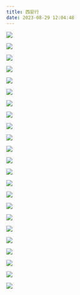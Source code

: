 ```yaml
---
title: 西安行
date: 2023-08-29 12:04:48
---
```


![](https://jihulab.com/UncleCAT4/static/-/raw/main/blog/202311101548387.jpg)

<!--more-->

![](https://jihulab.com/UncleCAT4/static/-/raw/main/blog/202311101548386.jpg)

![](https://jihulab.com/UncleCAT4/static/-/raw/main/blog/202311101548169.jpg)

![](https://jihulab.com/UncleCAT4/static/-/raw/main/blog/202311101549250.jpg)

![](https://jihulab.com/UncleCAT4/static/-/raw/main/blog/202311101549252.jpg)

![](https://jihulab.com/UncleCAT4/static/-/raw/main/blog/202311101549253.jpg)

![](https://jihulab.com/UncleCAT4/static/-/raw/main/blog/202311101549254.jpg)

![](https://jihulab.com/UncleCAT4/static/-/raw/main/blog/202311101549255.jpg)

![](https://jihulab.com/UncleCAT4/static/-/raw/main/blog/202311101549256.jpg)

![](https://jihulab.com/UncleCAT4/static/-/raw/main/blog/202311101549257.jpg)

![](https://jihulab.com/UncleCAT4/static/-/raw/main/blog/202311101549258.jpg)

![](https://jihulab.com/UncleCAT4/static/-/raw/main/blog/202311101549259.jpg)

![](https://jihulab.com/UncleCAT4/static/-/raw/main/blog/202311101549260.jpg)

![](https://jihulab.com/UncleCAT4/static/-/raw/main/blog/202311101549261.jpg)

![](https://jihulab.com/UncleCAT4/static/-/raw/main/blog/202311101549746.jpg)

![](https://jihulab.com/UncleCAT4/static/-/raw/main/blog/202311101549747.jpg)

![](https://jihulab.com/UncleCAT4/static/-/raw/main/blog/202311101549748.jpg)

![](https://jihulab.com/UncleCAT4/static/-/raw/main/blog/202311101549749.jpg)

![](https://jihulab.com/UncleCAT4/static/-/raw/main/blog/202311101550416.jpg)

![](https://jihulab.com/UncleCAT4/static/-/raw/main/blog/202311101550417.jpg)

![](https://jihulab.com/UncleCAT4/static/-/raw/main/blog/202311101550418.jpg)

![](https://jihulab.com/UncleCAT4/static/-/raw/main/blog/202311101550419.jpg)

![](https://jihulab.com/UncleCAT4/static/-/raw/main/blog/202311101550579.jpg)
